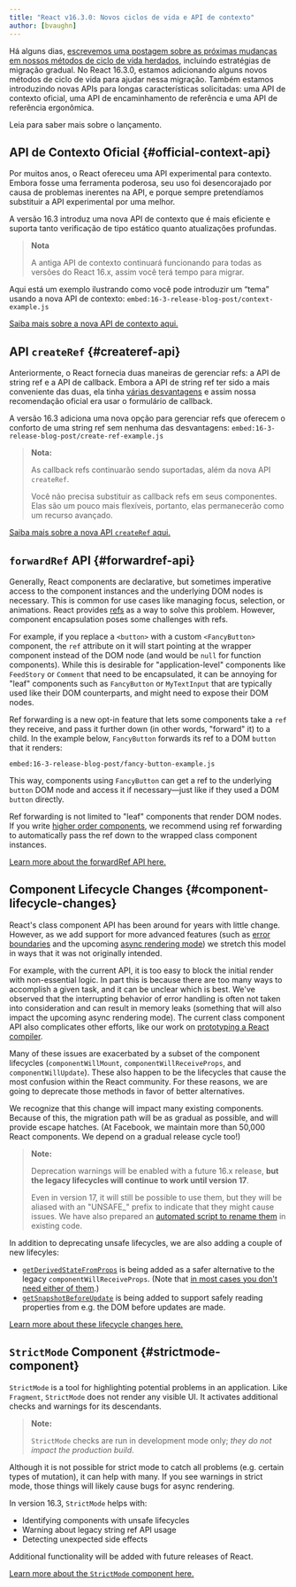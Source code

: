 ```yaml
---
title: "React v16.3.0: Novos ciclos de vida e API de contexto"
author: [bvaughn]
---
```


Há alguns dias, [escrevemos uma postagem sobre as próximas mudanças em nossos métodos de ciclo de vida herdados](/blog/2018/03/27/update-on-async-rendering.html), incluindo estratégias de migração gradual. No React 16.3.0, estamos adicionando alguns novos métodos de ciclo de vida para ajudar nessa migração. Também estamos introduzindo novas APIs para longas características solicitadas: uma API de contexto oficial, uma API de encaminhamento de referência e uma API de referência ergonômica.

Leia para saber mais sobre o lançamento.

## API de Contexto Oficial {#official-context-api}

Por muitos anos, o React ofereceu uma API experimental para contexto. Embora fosse uma ferramenta poderosa, seu uso foi desencorajado por causa de problemas inerentes na API, e porque sempre pretendíamos substituir a API experimental por uma melhor.

A versão 16.3 introduz uma nova API de contexto que é mais eficiente e suporta tanto verificação de tipo estático quanto atualizações profundas.

> **Nota**
>
> A antiga API de contexto continuará funcionando para todas as versões do React 16.x, assim você terá tempo para migrar.

Aqui está um exemplo ilustrando como você pode introduzir um “tema” usando a nova API de contexto:
`embed:16-3-release-blog-post/context-example.js`

[Saiba mais sobre a nova API de contexto aqui.](/docs/context.html)

## API `createRef` {#createref-api}

Anteriormente, o React fornecia duas maneiras de gerenciar refs: a API de string ref e a API de callback. Embora a API de string ref ter sido a mais conveniente das duas, ela tinha [várias desvantagens](https://github.com/facebook/react/issues/1373) e assim nossa recomendação oficial era usar o formulário de callback.

A versão 16.3 adiciona uma nova opção para gerenciar refs que oferecem o conforto de uma string ref sem nenhuma das desvantagens:
`embed:16-3-release-blog-post/create-ref-example.js`

> **Nota:**
>
> As callback refs continuarão sendo suportadas, além da nova API `createRef`.
>
> Você não precisa substituir as callback refs em seus componentes. Elas são um pouco mais flexíveis, portanto, elas permanecerão como um recurso avançado.

[Saiba mais sobre a nova API `createRef` aqui.](/docs/refs-and-the-dom.html)

## `forwardRef` API {#forwardref-api}

Generally, React components are declarative, but sometimes imperative access to the component instances and the underlying DOM nodes is necessary. This is common for use cases like managing focus, selection, or animations. React provides [refs](/docs/refs-and-the-dom.html) as a way to solve this problem. However, component encapsulation poses some challenges with refs.

For example, if you replace a `<button>` with a custom `<FancyButton>` component, the `ref` attribute on it will start pointing at the wrapper component instead of the DOM node (and would be `null` for function components). While this is desirable for "application-level" components like `FeedStory` or `Comment` that need to be encapsulated, it can be annoying for "leaf" components such as `FancyButton` or `MyTextInput` that are typically used like their DOM counterparts, and might need to expose their DOM nodes.

Ref forwarding is a new opt-in feature that lets some components take a `ref` they receive, and pass it further down (in other words, "forward" it) to a child. In the example below, `FancyButton` forwards its ref to a DOM `button` that it renders:

`embed:16-3-release-blog-post/fancy-button-example.js`

This way, components using `FancyButton` can get a ref to the underlying `button` DOM node and access it if necessary—just like if they used a DOM `button` directly.

Ref forwarding is not limited to "leaf" components that render DOM nodes. If you write [higher order components](/docs/higher-order-components.html), we recommend using ref forwarding to automatically pass the ref down to the wrapped class component instances.

[Learn more about the forwardRef API here.](/docs/forwarding-refs.html)

## Component Lifecycle Changes {#component-lifecycle-changes}

React's class component API has been around for years with little change. However, as we add support for more advanced features (such as [error boundaries](/docs/react-component.html#componentdidcatch) and the upcoming [async rendering mode](/blog/2018/03/01/sneak-peek-beyond-react-16.html)) we stretch this model in ways that it was not originally intended.

For example, with the current API, it is too easy to block the initial render with non-essential logic. In part this is because there are too many ways to accomplish a given task, and it can be unclear which is best. We've observed that the interrupting behavior of error handling is often not taken into consideration and can result in memory leaks (something that will also impact the upcoming async rendering mode). The current class component API also complicates other efforts, like our work on [prototyping a React compiler](https://twitter.com/trueadm/status/944908776896978946).

Many of these issues are exacerbated by a subset of the component lifecycles (`componentWillMount`, `componentWillReceiveProps`, and `componentWillUpdate`). These also happen to be the lifecycles that cause the most confusion within the React community. For these reasons, we are going to deprecate those methods in favor of better alternatives.

We recognize that this change will impact many existing components. Because of this, the migration path will be as gradual as possible, and will provide escape hatches. (At Facebook, we maintain more than 50,000 React components. We depend on a gradual release cycle too!)

> **Note:**
>
> Deprecation warnings will be enabled with a future 16.x release, **but the legacy lifecycles will continue to work until version 17**.
>
> Even in version 17, it will still be possible to use them, but they will be aliased with an "UNSAFE_" prefix to indicate that they might cause issues. We have also prepared an [automated script to rename them](https://github.com/reactjs/react-codemod#rename-unsafe-lifecycles) in existing code.

In addition to deprecating unsafe lifecycles, we are also adding a couple of new lifecyles:
* [`getDerivedStateFromProps`](/docs/react-component.html#static-getderivedstatefromprops) is being added as a safer alternative to the legacy `componentWillReceiveProps`. (Note that [in most cases you don't need either of them](/blog/2018/06/07/you-probably-dont-need-derived-state.html).)
* [`getSnapshotBeforeUpdate`](/docs/react-component.html#getsnapshotbeforeupdate) is being added to support safely reading properties from e.g. the DOM before updates are made.

[Learn more about these lifecycle changes here.](/blog/2018/03/27/update-on-async-rendering.html)

## `StrictMode` Component {#strictmode-component}

`StrictMode` is a tool for highlighting potential problems in an application. Like `Fragment`, `StrictMode` does not render any visible UI. It activates additional checks and warnings for its descendants.

> **Note:**
>
> `StrictMode` checks are run in development mode only; _they do not impact the production build_.

Although it is not possible for strict mode to catch all problems (e.g. certain types of mutation), it can help with many. If you see warnings in strict mode, those things will likely cause bugs for async rendering.

In version 16.3, `StrictMode` helps with:
* Identifying components with unsafe lifecycles
* Warning about legacy string ref API usage
* Detecting unexpected side effects

Additional functionality will be added with future releases of React.

[Learn more about the `StrictMode` component here.](/docs/strict-mode.html)
